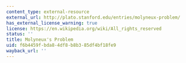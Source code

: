 ```yaml
---
content_type: external-resource
external_url: http://plato.stanford.edu/entries/molyneux-problem/
has_external_license_warning: true
license: https://en.wikipedia.org/wiki/All_rights_reserved
status: ''
title: Molyneux's Problem
uid: f6b4459f-bda8-4df8-b8b3-85df4bf18fe9
wayback_url: ''
---
```

